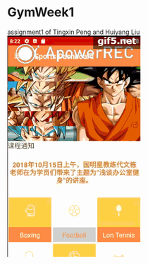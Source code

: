 # GymWeek1
assignment1 of Tingxin Peng and Huiyang Liu
![image](https://github.com/PeterXSMax/GymWeek1/blob/master/screencath.gif )   
